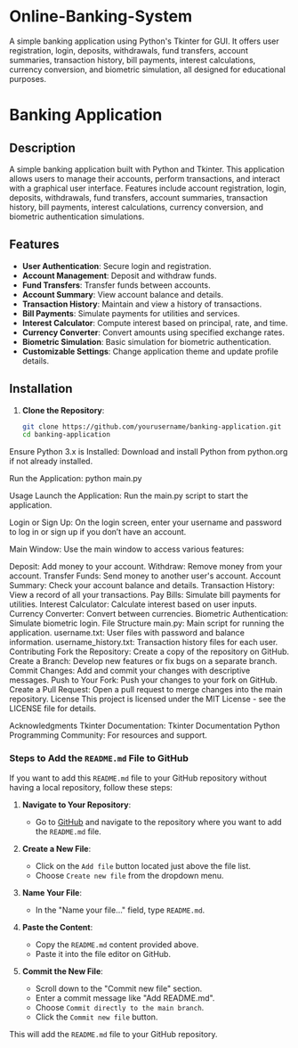 # Online-Banking-System
A simple banking application using Python's Tkinter for GUI. It offers user registration, login, deposits, withdrawals, fund transfers, account summaries, transaction history, bill payments, interest calculations, currency conversion, and biometric simulation, all designed for educational purposes.
# Banking Application

## Description

A simple banking application built with Python and Tkinter. This application allows users to manage their accounts, perform transactions, and interact with a graphical user interface. Features include account registration, login, deposits, withdrawals, fund transfers, account summaries, transaction history, bill payments, interest calculations, currency conversion, and biometric authentication simulations.

## Features

- **User Authentication**: Secure login and registration.
- **Account Management**: Deposit and withdraw funds.
- **Fund Transfers**: Transfer funds between accounts.
- **Account Summary**: View account balance and details.
- **Transaction History**: Maintain and view a history of transactions.
- **Bill Payments**: Simulate payments for utilities and services.
- **Interest Calculator**: Compute interest based on principal, rate, and time.
- **Currency Converter**: Convert amounts using specified exchange rates.
- **Biometric Simulation**: Basic simulation for biometric authentication.
- **Customizable Settings**: Change application theme and update profile details.

## Installation

1. **Clone the Repository**:

   ```bash
   git clone https://github.com/yourusername/banking-application.git
   cd banking-application
Ensure Python 3.x is Installed: Download and install Python from python.org if not already installed.

Run the Application:
python main.py

Usage
Launch the Application: Run the main.py script to start the application.

Login or Sign Up: On the login screen, enter your username and password to log in or sign up if you don’t have an account.

Main Window: Use the main window to access various features:

Deposit: Add money to your account.
Withdraw: Remove money from your account.
Transfer Funds: Send money to another user's account.
Account Summary: Check your account balance and details.
Transaction History: View a record of all your transactions.
Pay Bills: Simulate bill payments for utilities.
Interest Calculator: Calculate interest based on user inputs.
Currency Converter: Convert between currencies.
Biometric Authentication: Simulate biometric login.
File Structure
main.py: Main script for running the application.
username.txt: User files with password and balance information.
username_history.txt: Transaction history files for each user.
Contributing
Fork the Repository: Create a copy of the repository on GitHub.
Create a Branch: Develop new features or fix bugs on a separate branch.
Commit Changes: Add and commit your changes with descriptive messages.
Push to Your Fork: Push your changes to your fork on GitHub.
Create a Pull Request: Open a pull request to merge changes into the main repository.
License
This project is licensed under the MIT License - see the LICENSE file for details.

Acknowledgments
Tkinter Documentation: Tkinter Documentation
Python Programming Community: For resources and support.

### Steps to Add the `README.md` File to GitHub

If you want to add this `README.md` file to your GitHub repository without having a local repository, follow these steps:

1. **Navigate to Your Repository**:
   - Go to [GitHub](https://github.com) and navigate to the repository where you want to add the `README.md` file.

2. **Create a New File**:
   - Click on the `Add file` button located just above the file list.
   - Choose `Create new file` from the dropdown menu.

3. **Name Your File**:
   - In the "Name your file…" field, type `README.md`.

4. **Paste the Content**:
   - Copy the `README.md` content provided above.
   - Paste it into the file editor on GitHub.

5. **Commit the New File**:
   - Scroll down to the "Commit new file" section.
   - Enter a commit message like "Add README.md".
   - Choose `Commit directly to the main branch`.
   - Click the `Commit new file` button.

This will add the `README.md` file to your GitHub repository.
